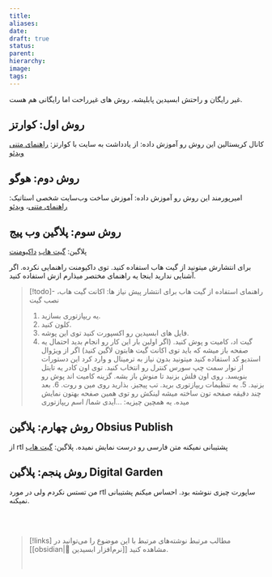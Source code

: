 ```yaml
---
title: 
aliases: 
date: 
draft: true
status: 
parent: 
hierarchy: 
image: 
tags:
---
```


غیر رایگان و راحتش ابسیدین پابلیشه. روش های غیرراحت اما رایگانی هم هست.

## روش اول: کوارتز

کانال کریستالین این روش رو آموزش داده:
از یادداشت به سایت با کوارتز: [راهنمای متنی](https://blog.eledah.ir/%D9%BE%D8%B1%D9%88%DA%98%D9%87%E2%80%8C%D9%87%D8%A7/%DB%8C%D8%A7%D8%AF%D8%AF%D8%A7%D8%B4%D8%AA%E2%80%8C%D8%A8%D8%B1%D8%AF%D8%A7%D8%B1%DB%8C/%D8%A7%D8%B2-%DB%8C%D8%A7%D8%AF%D8%AF%D8%A7%D8%B4%D8%AA-%D8%A8%D9%87-%D8%B3%D8%A7%DB%8C%D8%AA-%D8%A8%D8%A7-%DA%A9%D9%88%D8%A7%D8%B1%D8%AA%D8%B2) [ویدئو](https://www.aparat.com/v/iebc8b2)

## روش دوم: هوگو

امیرپورمند این روش رو آموزش داده:
آموزش ساخت وب‌سایت شخصی استاتیک: [راهنمای متنی](https://aprd.ir/create-your-own-website-part2/)، [ویدئو](https://www.aparat.com/v/M4lTZ)

## روش سوم: پلاگین وب پیج


پلاگین: [گیت هاب](https://github.com/KosmosisDire/obsidian-webpage-export/tree/master) [داکیومنت](https://docs.obsidianweb.net/)

برای انتشارش میتونید از گیت هاب استفاده کنید. توی داکیومنت راهنمایی نکرده. اگر آشنایی ندارید اینجا یه راهنمای مختصر میذارم ازش استفاده کنید.

> [!todo]- راهنمای استفاده از گیت هاب برای انتشار
> پیش نیاز ها: اکانت گیت هاب، نصب گیت
> 1. یه ریپازتوری بسازید.
> 2. کلون کنید.
> 3. فایل های ابسیدین رو اکسپورت کنید توی این پوشه.
> 4. گیت اد، کامیت و پوش کنید. (اگر اولین بار این کار رو انجام بدید احتمال یه صفحه باز میشه که باید توی اکانت گیت هابتون لاگین کنید)
>    اگر از ویژوال استدیو کد استفاده کنید میتونید بدون نیاز به ترمینال و وارد کرد این دستورات از نوار سمت چپ سورس کنترل رو انتخاب کنید. توی اون کادر یه تایتل بنویسد. روی اون فلش بزنید تا منوش باز بشه. گزینه کامیت اند پوش رو بزنید.
>    5. به تنظیمات ریپازتوری برید. تب پیجیز. بذارید روی مین و روت.
>    6. بعد چند دقیقه صفحه تون ساخته میشه لینکش رو توی همین صفحه بهتون نمایش میده. یه همچین چیزیه:
>       ...آیدی شما/ اسم ریپازتوری 

## روش چهارم: پلاگین Obsius Publish

از rtl پشتیبانی نمیکنه متن فارسی رو درست نمایش نمیده.
پلاگین: [گیت هاب](https://github.com/jonstodle/obsius-obsidian-plugin)


## روش پنجم: پلاگین Digital Garden

من تستس نکردم ولی در مورد rtl ساپورت چیزی ننوشته بود. احساس میکنم پشتیبانی نمیکنه.










<br/><br/>

> [!links] مطالب مرتبط
> نوشته‌های مرتبط با این موضوع را می‌توانید در [[obsidian|🔮 نرم‌افزار ابسیدین]] مشاهده کنید.
> 
> <br/>



